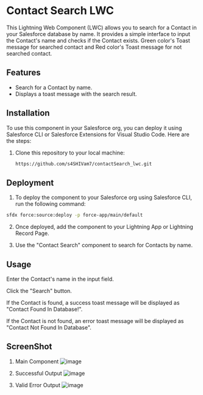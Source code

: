 # Contact Search LWC

This Lightning Web Component (LWC) allows you to search for a Contact in your Salesforce database by name. 
It provides a simple interface to input the Contact's name and checks if the Contact exists.
Green color's Toast message for searched contact and Red color's Toast message for not searched contact.

## Features

- Search for a Contact by name.
- Displays a toast message with the search result.

## Installation

To use this component in your Salesforce org, you can deploy it using Salesforce CLI or Salesforce Extensions for Visual Studio Code. Here are the steps:

1. Clone this repository to your local machine:

   ```bash
   https://github.com/s4SHIVam7/contactSearch_lwc.git

## Deployment

1. To deploy the component to your Salesforce org using Salesforce CLI, run the following command:

```bash
sfdx force:source:deploy -p force-app/main/default

```
2. Once deployed, add the component to your Lightning App or Lightning Record Page.

3. Use the "Contact Search" component to search for Contacts by name.

## Usage
Enter the Contact's name in the input field.

Click the "Search" button.

If the Contact is found, a success toast message will be displayed as "Contact Found In Database!".

If the Contact is not found, an error toast message will be displayed as "Contact Not Found In Database".

## ScreenShot

1. Main Component
![image](https://github.com/s4SHIVam7/contactSearch_lwc/assets/60181328/835b89ef-3111-44ee-abb7-05664a6194d0)

2. Successful Output
![image](https://github.com/s4SHIVam7/contactSearch_lwc/assets/60181328/1626fd2c-3bcb-4e02-b8c1-8711192c88f4)

3. Valid Error Output
![image](https://github.com/s4SHIVam7/contactSearch_lwc/assets/60181328/e24800ce-337a-4c14-9c41-c2afa21ff914)





